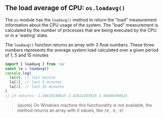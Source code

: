 ## The load average of CPU: `os.loadavg()`

The `os` module has the `loadavg()` method to return the "load" measurement information about the CPU usage of the system.
The "load" measurement is calculated by the number of processes that are being executed by the CPU or in a 'waiting' state.

The `loadavg()` function returns an array with 3 float numbers. These three numbers represents the average system load calculated over a given period of 1, 5 and 15 minutes


```javascript
import { loadavg } from 'os'
const la = loadavg()
console.log(
  la[0], // last minute
  la[1], // last 5 minutes
  la[2]  // last 15 minutes
)
// it returns: 1.59619140625 2.42822265625 2.60400390625
```

>{quote} On Windows machine this functionality is not available, the method returns an array with 0 values, like `[0, 0, 0]`
